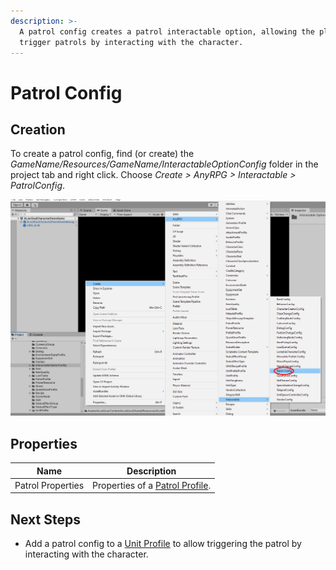 ```yaml
---
description: >-
  A patrol config creates a patrol interactable option, allowing the player to
  trigger patrols by interacting with the character.
---
```


# Patrol Config

## Creation

To create a patrol config, find (or create) the _GameName/Resources/GameName/InteractableOptionConfig_ folder in the project tab and right click.  Choose _Create > AnyRPG > Interactable > PatrolConfig_.

![](../../.gitbook/assets/image.png)

## Properties

| Name              | Description                                             |
| ----------------- | ------------------------------------------------------- |
| Patrol Properties | Properties of a [Patrol Profile](../patrol-profile.md). |

## Next Steps

* Add a patrol config to a [Unit Profile](../unit-profile.md) to allow triggering the patrol by interacting with the character.
